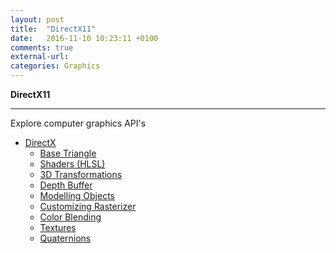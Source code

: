 ```yaml
---
layout: post
title:  "DirectX11"
date:   2016-11-10 10:23:11 +0100
comments: true
external-url:
categories: Graphics
---
```


**DirectX11**

---


Explore computer graphics API's


* [DirectX](https://github.com/NelsonBilber/cg.directx) <br/>
	* [Base Triangle](https://github.com/NelsonBilber/cg.directx) <br/>
	* [Shaders (HLSL)](https://github.com/NelsonBilber/cg.directx) <br/>
	* [3D Transformations](https://github.com/NelsonBilber/cg.directx) <br/>
	* [Depth Buffer](https://github.com/NelsonBilber/cg.directx) <br/>
	* [Modelling Objects](https://github.com/NelsonBilber/cg.directx) <br/>
	* [Customizing Rasterizer](https://github.com/NelsonBilber/cg.directx) <br/>
	* [Color Blending](https://github.com/NelsonBilber/cg.directx) <br/>
	* [Textures](https://github.com/NelsonBilber/cg.directx) <br/>
	* [Quaternions](https://github.com/NelsonBilber/cg.directx) <br/>
